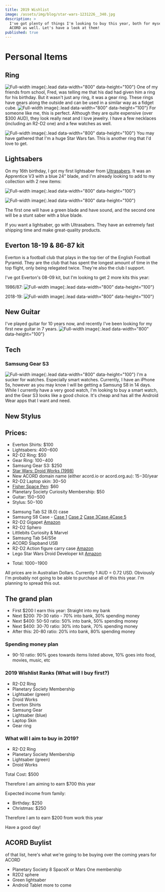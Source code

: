 ```yaml
---
title: 2019 Wishlist
image: /assets/img/blog/star-wars-1231226__340.jpg
description: >
  I've got plenty of things I'm looking to buy this year, both for myself and
  ACORD as well. Let's have a look at them!
published: true
---
```


# Personal Items
## Ring
![Full-width image](https://i.etsystatic.com/17434592/d/il/4d38f1/1566916155/il_340x270.1566916155_g1ow.jpg?version=0){:.lead data-width="800" data-height="100"}
One of my friends from school, Fred, was telling me that his dad had given him a ring for his birthday. But it wasn't just any ring, it was a gear ring. These rings have gears along the outside and can be used in a similar way as a fidget cube.
![Full-width image](https://i.etsystatic.com/6173482/r/il/30b123/1321111846/il_570xN.1321111846_gcd2.jpg){:.lead data-width="800" data-height="100"}
For someone like me, this is perfect. Although they are quite expensive (over $300 AUD), they look really neat and I love jewelry. I have a few necklaces (including an R2-D2 one) and a few watches as well.

![Full-width image](https://images-na.ssl-images-amazon.com/images/I/71Bf2D6TulL._UY500_.jpg){:.lead data-width="800" data-height="100"}
You may have gathered that I'm a huge Star Wars fan. This is another ring that I'd love to get.

## Lightsabers
On my 16th birthday, I got my first lightsaber from [Ultrasabers](http://ultrasabers.com). It was an Apprentice V3 with a blue 24" blade, and I'm already looking to add to my collection with 2 new items:

![Full-width image](https://ultrasabers.com/wp-content/uploads/2018/09/V5.1-Initiate-gold-side-view.jpg){:.lead data-width="800" data-height="100"}

![Full-width image](https://ultrasabers.com/wp-content/uploads/2015/08/p-1000-SOUND-MantisDark-2.jpg){:.lead data-width="800" data-height="100"}

The first one will have a green blade and have sound, and the second one will be a stunt saber with a blue blade.

If you want a lightsaber, go with Ultrasabers. They have an extremely fast shipping time and make great-quality products.

## Everton 18-19 & 86-87 kit
Everton is a football club that plays in the top tier of the English Football Pyramid. They are the club that has spent the longest amount of time in the top flight, only being relegated twice. They're also the club I support.

I've got Everton's 08-09 kit, but I'm looking to get 2 more kits this year:

1986/87:
![Full-width image](https://image2.kbobject.com/efc-63172.jpg?width=250&height=250&quality=80){:.lead data-width="800" data-height="100"}

2018-19:
![Full-width image](https://www.soccerlord.se/wp-content/uploads/2018/05/Everton-Home-Football-Shirt-1819.jpg){:.lead data-width="800" data-height="100"}

## New Guitar
I've played guitar for 10 years now, and recently I've been looking for my first new guitar in 7 years. 
![Full-width image](http://www.mooloolabamusic.com.au/assets/full/6042902.jpg){:.lead data-width="800" data-height="100"}

## Tech
### Samsung Gear S3
![Full-width image](https://images.samsung.com/is/image/samsung/au-gear-s3-frontier-r760-sm-r760ndaaxsa-000000001-front-black?$PD_GALLERY_L_JPG$){:.lead data-width="800" data-height="100"}
I'm a sucker for watches. Especially smart watches. Currently, I have an iPhone 5s, however as you may know I will be getting a Samsung S8 in 14 days. While I currently have a very good watch, I'm looking to buy a smart watch, and the Gear S3 looks like a good choice. It's cheap and has all the Android Wear apps that I want and need.

## New Stylus


## Prices:
- Everton Shirts: $100
- Lightsabers: $400-$600
- R2-D2 Ring: $50
- Gear Ring: $100-$400
- Samsung Gear S3: $250
- [Star Wars: Droid Works (1998)](https://www.amazon.com/Star-Wars-Droid-Works/dp/B00002SV6E)
- New ACORD domain name (either acord.io or acord.org.au): $15-$30/year
- R2-D2 Laptop skin: $30-$50
- [Fisher Space Pen](https://www.spacepen.com/chromebulletwithspaceshuttle.aspx): $60
- Planetary Society Curiosity Membership: $50
- Guitar: $150-$500
- Stylus: $50-$100
* Samsung Tab S2 (8.0) case
* Samsung S8 Case - [Case 1](https://www.etsy.com/au/listing/630999123/inspired-by-star-wars-iphone-xr-case?ga_order=most_relevant&ga_search_type=all&ga_view_type=gallery&ga_search_query=r2-d2+samsung+s8&ref=sr_gallery-1-2&organic_search_click=1&pro=1_) [Case 2](https://www.etsy.com/au/listing/265414073/star-wars-bb8-iphone-8-case-iphone-x?ga_order=most_relevant&ga_search_type=all&ga_view_type=gallery&ga_search_query=r2d2+case&ref=sr_gallery-1-47&organic_search_click=1) [Case 3](https://www.ebay.com.au/itm/Football-Club-Everton-Logo-gel-plastic-phone-case-for-samsung/192674954359?hash=item2cdc527c77:m:myJ7Z49RBcGYl05iYduwhhw)[Case 4](https://www.ebay.com.au/itm/Personalised-Premiership-Football-Shirt-Style-Mobile-Phone-Case-Samsung-Models/132364279756?hash=item1ed1869fcc:m:muJDd8MDDG-MaPbDLd1gkVQ)[Case 5](https://www.ebay.com.au/itm/Everton-18-19-Sigurdsson-Baines-Richarlison-Digne-Walcott-Shirt-Phone-Case/123567944507?hash=item1cc539333b:m:m9xBxkOfbVejjrmOmMiAwkQ)
* R2-D2 Gigapet [Amazon](https://www.ebay.com/p/1997-Tiger-Star-Wars-R2-d2-Giga-Pets-Vtg-90s-Lucas-Disney-Virtual-Pet/2255927100)
* R2-D2 Sphero
* Littlebits Curiosity & Marvel
* Samsung Tab S4/S5e
* ACORD Slapband USB
* R2-D2 Action figure carry case [Amazon](https://www.amazon.com/Episode-Carryall-Playset-Exclusive-Destroyer/dp/B000XNM27I)
* Lego Star Wars Droid Developer kit [Amazon](https://www.amazon.com/s?k=lego+mindstorms+star+wars+droid+developer+kit&crid=3LT7MQOQ8TO6K&sprefix=star+wars+lego+mindstorms%2Caps%2C761&ref=nb_sb_ss_i_1_25)

- Total: $1000-$1900


All prices are in Australian Dollars. Currently 1 AUD = 0.72 USD. Obviously I'm probably not going to be able to purchase all of this this year. I'm planning to spread this out.

## The grand plan

- First $200 I earn this year: Straight into my bank
- Next $200: 70-30 ratio - 70% into bank, 30% spending money
- Next $400: 50-50 ratio: 50% into bank, 50% spending money
- Next $400: 30-70 ratio: 30% into bank, 70% spending money
- After this: 20-80 ratio: 20% into bank, 80% spending money

### Spending money plan
- 90-10 ratio: 90% goes towards items listed above, 10% goes into food, movies, music, etc

### 2019 Wishlist Ranks (What will I buy first?)
- R2-D2 Ring
- Planetary Society Membership
- Lightsaber (green)
- Droid Works
- Everton Shirts
- Samsung Gear
- Lightsaber (blue)
- Laptop Skin
- Gear ring

### What will I aim to buy in 2019?
- R2-D2 Ring
- Planetary Society Membership
- Lightsaber (green)
- Droid Works

Total Cost: $500

Therefore I am aiming to earn $700 this year

Expected income from family:
- Birthday: $250
- Christmas: $250

Therefore I am to earn $200 from work this year

Have a good day!




## ACORD Buylist
of that list, here's what we're going to be buying over the coming years for ACORD
* Planetary Society
8 SpaceX or Mars One membership
* R2D2 sphere
* Green lightsaber
* Android Tablet
more to come
